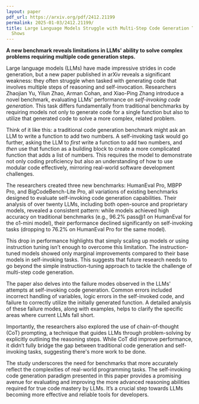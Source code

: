```yaml
---
layout: paper
pdf_url: https://arxiv.org/pdf/2412.21199
permalink: 2025-01-03/2412.21199/
title: Large Language Models Struggle with Multi-Step Code Generation Tasks, New Research
  Shows
---
```




**A new benchmark reveals limitations in LLMs' ability to solve complex problems requiring multiple code generation steps.**

Large language models (LLMs) have made impressive strides in code generation, but a new paper published in arXiv reveals a significant weakness:  they often struggle when tasked with generating code that involves multiple steps of reasoning and self-invocation.  Researchers Zhaojian Yu, Yilun Zhao, Arman Cohan, and Xiao-Ping Zhang introduce a novel benchmark, evaluating LLMs' performance on *self-invoking code generation*. This task differs fundamentally from traditional benchmarks by requiring models not only to generate code for a single function but also to utilize that generated code to solve a more complex, related problem.

Think of it like this:  a traditional code generation benchmark might ask an LLM to write a function to add two numbers. A self-invoking task would go further, asking the LLM to *first* write a function to add two numbers, and *then* use that function as a building block to create a more complicated function that adds a list of numbers.  This requires the model to demonstrate not only coding proficiency but also an understanding of how to use modular code effectively, mirroring real-world software development challenges.


The researchers created three new benchmarks: HumanEval Pro, MBPP Pro, and BigCodeBench-Lite Pro, all variations of existing benchmarks designed to evaluate self-invoking code generation capabilities. Their analysis of over twenty LLMs, including both open-source and proprietary models, revealed a consistent pattern: while models achieved high accuracy on traditional benchmarks (e.g., 96.2% pass@1 on HumanEval for the o1-mini model), their performance declined significantly on self-invoking tasks (dropping to 76.2% on HumanEval Pro for the same model).

This drop in performance highlights that simply scaling up models or using instruction tuning isn’t enough to overcome this limitation. The instruction-tuned models showed only marginal improvements compared to their base models in self-invoking tasks. This suggests that future research needs to go beyond the simple instruction-tuning approach to tackle the challenge of multi-step code generation.


The paper also delves into the failure modes observed in the LLMs' attempts at self-invoking code generation.  Common errors included incorrect handling of variables, logic errors in the self-invoked code, and failure to correctly utilize the initially generated function. A detailed analysis of these failure modes, along with examples, helps to clarify the specific areas where current LLMs fall short.

Importantly, the researchers also explored the use of chain-of-thought (CoT) prompting, a technique that guides LLMs through problem-solving by explicitly outlining the reasoning steps.  While CoT did improve performance, it didn’t fully bridge the gap between traditional code generation and self-invoking tasks, suggesting there's more work to be done.


The study underscores the need for benchmarks that more accurately reflect the complexities of real-world programming tasks.  The self-invoking code generation paradigm presented in this paper provides a promising avenue for evaluating and improving the more advanced reasoning abilities required for true code mastery by LLMs.  It’s a crucial step towards LLMs becoming more effective and reliable tools for developers.